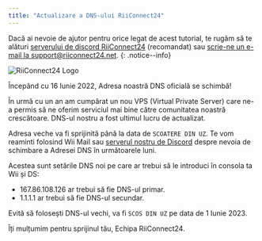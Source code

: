 ```yaml
---
title: "Actualizare a DNS-ului RiiConnect24"
---
```


Dacă ai nevoie de ajutor pentru orice legat de acest tutorial, te rugăm să te alături [serverului de discord RiiConnect24](https://discord.gg/rc24) (recomandat) sau [scrie-ne un e-mail la support@riiconnect24.net](mailto:support@riiconnect24.net).
{: .notice--info}

![RiiConnect24 Logo](/images/WiiRC24Logo.jpg)

Începând cu 16 Iunie 2022, Adresa noastră DNS oficială se schimbă!

În urmă cu un an am cumpărat un nou VPS (Virtual Private Server) care ne-a permis să ne oferim serviciul mai bine către comunitatea noastră crescătoare. DNS-ul nostru a fost ultimul lucru de actualizat.

Adresa veche va fi sprijinită până la data de `SCOATERE DIN UZ`. Te vom reaminti folosind Wii Mail sau [serverul nostru de Discord](https://discord.gg/rc24) despre nevoia de schimbare a Adresei DNS în următoarele luni.

Acestea sunt setările DNS noi pe care ar trebui să le introduci în consola ta Wii și DS:

- 167.86.108.126 ar trebui să fie DNS-ul primar.<br>
- 1.1.1.1 ar trebui să fie DNS-ul secundar.

Evită să folosești DNS-ul vechi, va fi `SCOS DIN UZ` pe data de 1 Iunie 2023.

Îți mulțumim pentru sprijinul tău, Echipa RiiConnect24.